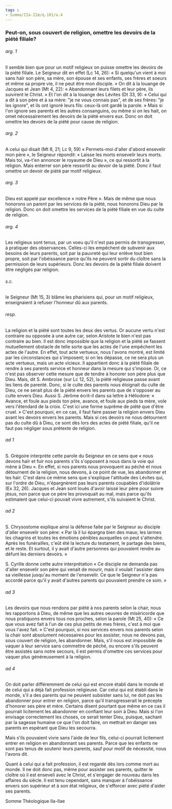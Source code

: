 ```yaml
---
tags : 
- Summa/IIa-IIæ/q.101/a.4
---
```


### Peut-on, sous couvert de religion, omettre les devoirs de la piété filiale?

###### arg. 1
Il semble bien que pour un motif religieux on puisse omettre les devoirs de la piété filiale. Le Seigneur dit en effet (Lc 14, 26): « Si quelqu'un vient à moi sans haïr son père, sa mère, son épouse et ses enfants, ses frères et soeurs et même sa propre vie, il ne peut être mon disciple. » On dit à la louange de Jacques et Jean (Mt 4, 22): « Abandonnant leurs filets et leur père, ils suivirent le Christ. » Et l'on dit à la louange des Lévites (Dt 33, 9): « Celui qui a dit à son père et à sa mère: "je ne vous connais pas", et de ses frères: "je les ignore", et ils ont ignoré leurs fils: ceux-là ont gardé la parole. » Mais si l'on ignore ses parents et les autres consanguins, ou même si on les hait, on omet nécessairement les devoirs de la piété envers eux. Donc on doit omettre les devoirs de la piété pour cause de religion. 

###### arg. 2
A celui qui disait (Mt 8, 21; Lc 9, 59) « Permets-moi d'aller d'abord ensevelir mon père », le Seigneur répondit: « Laisse les morts ensevelir leurs morts. Mais toi, va-t'en annoncer le royaume de Dieu », ce qui ressortit à la religion. Mais enterrer son père ressortit au devoir de la piété. Donc il faut omettre un devoir de piété par motif religieux. 

###### arg. 3
Dieu est appelé par excellence « notre Père ». Mais de même que nous honorons un parent par les services de la piété, nous honorons Dieu par la religion. Donc on doit omettre les services de la piété filiale en vue du culte de religion. 

###### arg. 4
Les religieux sont tenus, par un voeu qu'il n'est pas permis de transgresser, à pratiquer des observances. Celles-ci les empêchent de subvenir aux besoins de leurs parents, soit par la pauvreté qui leur enlève tout bien propre, soit par l'obéissance parce qu'ils ne peuvent sortir du cloître sans la permission de leurs supérieurs. Donc les devoirs de la piété filiale doivent être négligés par religion. 

###### s.c.
le Seigneur (Mt 15, 3) blâme les pharisiens qui, pour un motif religieux, enseignaient à refuser l'honneur dû aux parents. 

###### resp.
La religion et la piété sont toutes les deux des vertus. Or aucune vertu n'est contraire ou opposée à une autre car, selon Aristote le bien n'est pas contraire au bien. Il est donc impossible que la religion et la piété se fassent mutuellement obstacle de telle sorte que les actes de l'une empêchent les actes de l'autre. En effet, tout acte vertueux, nous l'avons montré, est limité par les circonstances qui s'imposent; si on les dépasse, ce ne sera plus un acte vertueux, mais un acte vicieux. Il appartient donc à la piété filiale de rendre à ses parents service et honneur dans la mesure qui s'impose. Or, ce n'est pas observer cette mesure que de tendre à honorer son père plus que Dieu. Mais, dit S. Ambroise (sur Lc 12, 52), la piété religieuse passe avant les liens de parenté. Donc, si le culte des parents nous éloignait du culte de Dieu, ce ne serait plus de la piété envers les parents que de s'opposer au culte envers Dieu. Aussi S. Jérôme écrit-il dans sa lettre à Héliodore: « Avance, et foule aux pieds ton père, avance, et foule aux pieds ta mère, vole vers l'étendard de la croix. C'est ici une forme suprême de piété que d'être cruel. » C'est pourquoi, en ce cas, il faut faire passer la religion envers Dieu avant les devoirs envers les parents. Mais si ces devoirs ne nous détournent pas du culte dû à Dieu, ce sont dès lors des actes de piété filiale, qu'il ne faut pas négliger sous prétexte de religion. 

###### ad 1
S. Grégoire interprète cette parole du Seigneur en ce sens que « nous devons haïr et fuir nos parents s'ils s'opposent à nous dans la voie qui mène à Dieu ». En effet, si nos parents nous provoquent au péché et nous détournent de la religion, nous devons, à ce point de vue, les abandonner et les haïr. C'est dans ce même sens que s'explique l'attitude des Lévites qui, sur l'ordre de Dieu, n'épargnèrent pas leurs parents coupables d'idolâtrie (Ex 32, 26). Jacques et Jean sont loués d'avoir laissé leur père pour suivre jésus, non parce que ce père les provoquait au mal, mais parce qu'ils estimaient que celui-ci pouvait vivre autrement, s'ils suivaient le Christ. 

###### ad 2
S. Chrysostome explique ainsi la défense faite par le Seigneur au disciple d'aller ensevelir son père: « Par là il lui épargna bien des maux; les larmes les chagrins et toutes les émotions pénibles auxquelles on peut s'attendre. Après les funérailles, c'eût été la lecture du testament, le partage des biens, et le reste. Et surtout, il y avait d'autre personnes qui pouvaient rendre au défunt les derniers devoirs. » 

S. Cyrille donne cette autre interprétation « Ce disciple ne demanda pas d'aller ensevelir son père qui venait de mourir, mais il voulait l'assister dans sa vieillesse jusqu'au moment de l'ensevelir. Ce que le Seigneur n'a pas accordé parce qu'il y avait d'autres parents qui pouvaient prendre ce soin. » 

###### ad 3
Les devoirs que nous rendons par piété à nos parents selon la chair, nous les rapportons à Dieu, de même que les autres oeuvres de miséricorde que nous pratiquons envers tous nos proches, selon la parole (Mt 25, 40): « Ce que vous avez fait à l'un de ces plus petits de mes frères, c'est à moi que vous l'avez fait. » C'est pourquoi, si nos services envers nos parents selon la chair sont absolument nécessaires pour les assister, nous ne devons pas, sous couvert de religion, les abandonner. Mais, s'il nous est impossible de vaquer à leur service sans commettre de péché, ou encore s'ils peuvent être assistés sans notre secours, il est permis d'omettre ces services pour vaquer plus généreusement à la religion. 

###### ad 4
On doit parler différemment de celui qui est encore établi dans le monde et de celui qui a déjà fait profession religieuse. Car celui qui est établi dans le monde, s'il a des parents qui ne peuvent subsister sans lui, ne doit pas les abandonner pour entrer en religion, parce qu'il transgresserait le précepte d'honorer ses père et mère. Certains disent pourtant que même en ce cas il pourrait licitement les abandonner en confiant leur soin à Dieu. Mais si l'on envisage correctement les choses, ce serait tenter Dieu, puisque, sachant par la sagesse humaine ce que l'on doit faire, on mettrait en danger ses parents en espérant que Dieu les secourra. 

Mais s'ils pouvaient vivre sans l'aide de leur fils, celui-ci pourrait licitement entrer en religion en abandonnant ses parents. Parce que les enfants ne sont pas tenus de soutenir leurs parents, sauf pour motif de nécessité, nous l'avons dit. 

Quant à celui qui a fait profession, il est regardé dès lors comme mort au monde. Il ne doit donc pas, même pour assister ses parents, quitter le cloître où il est enseveli avec le Christ, et s'engager de nouveau dans les affaires du siècle. Il est tenu cependant, sans manquer à l'obéissance envers son supérieur et à son état religieux, de s'efforcer avec piété d'aider ses parents. 

Somme Théologique IIa-IIae 

